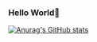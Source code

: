 ### Hello World👋



[![Anurag's GitHub stats](https://github-readme-stats.vercel.app/api?username=Jonathan7200&theme=radical&include_all_commits=true&count_private=true)](https://github.com/anuraghazra/github-readme-stats)




<!--
**Jonathan7200/Jonathan7200** is a ✨ _special_ ✨ repository because its `README.md` (this file) appears on your GitHub profile.

Here are some ideas to get you started:

- 🔭 I’m currently working on ...
- 🌱 I’m currently learning ...
- 👯 I’m looking to collaborate on ...
- 🤔 I’m looking for help with ...
- 💬 Ask me about ...
- 📫 How to reach me: ...
- 😄 Pronouns: ...
- ⚡ Fun fact: ...
-->
